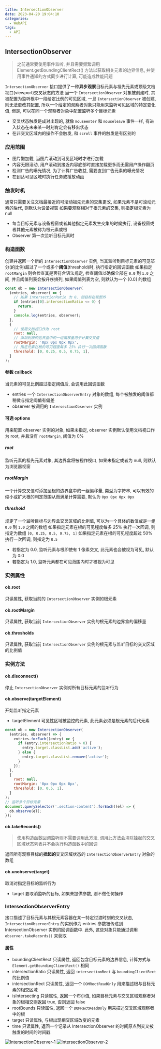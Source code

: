 ```yaml
---
title: IntersectionObserver
date: 2023-04-20 19:04:10
categories:
  - WebAPI
tags:
  - API
---
```


## IntersectionObserver

> 之前通常要使用事件监听, 并且需要频繁调用 Element.getBoundingClientRect() 方法以获取相关元素的边界信息, 并使用事件通知的方式同步进行计算, 可能造成性能问题

`IntersectionObserver` 接口提供了一种**异步观察**目标元素与祖先元素或顶级文档视口(viewport)交叉状态的方法
当一个 `IntersectionObserver` 对象被创建时, 其被配置为监听根中一段给定比例的可见区域, 一旦 `IntersectionObserver` 被创建, 则无法更改其配置, 所以一个给定的观察者对象只能用来监听可见区域的特定变化值, 但是, 可以在同一个观察者对象中配置监听多个目标元素

- 交叉状态触发是成对出现的, 就像 `mouseenter` 和 `mouseleave` 事件一样, 有进入状态在未来某一时刻肯定会有移出状态
- 在非交叉区域内的操作不会触发, 和 `scroll` 事件的触发是有区别的

### 应用范围

- 图片懒加载, 当图片滚动到可见区域时才进行加载
- 内容无限滚动, 用户滚动到接近内容底部时直接加载更多而无需用户操作翻页
- 检测广告的曝光情况, 为了计算广告收益, 需要直到广告元素的曝光情况
- 在到达可见区域时执行任务或播放动画

### 触发时机

通常只需要关注文档最接近的可滚动祖先元素的交集更改, 如果元素不是可滚动元素的后代, 则默认为设备视窗
如果要观察相对于根元素的交集, 则指定根元素为 null

- 每当目标元素与设备视窗或者其他指定元素发生交集的时候执行, 设备视窗或者其他元素被称为根元素或根
- Observer 第一次监听目标元素时

<!-- more -->

### 构造函数

创建并返回一个新的 `IntersectionObserver` 实例, 当其监听到目标元素的可见部分(的比例)超过了一个或多个**阈值**(threshold)时, 执行指定的回调函数
如果指定 `rootMargin` 则会检查其是否符合语法规定, 检查阈值以确保全部在 `0.0` 到 `1.0` 之间, 并且阈值列表会按升序排列, 如果阈值列表为空, 则默认为一个 [0.0] 的数组

```javascript
const ob = new IntersectionObserver(
  (entries, observer) => {
    // 如果 intersectionRatio 为 0, 则目标在视野外
    if (entries[0].intersectionRatio <= 0) {
      return;
    }
    console.log(entries, observer);
  },
  {
    // 使用文档视口作为 root
    root: null,
    // 添加到根的边界盒中的一组偏移量用于计算交叉值
    rootMargin: '0px 0px 0px 0px',
    // 指定元素在根的可见程度每多 25% 执行一次回调函数
    threshold: [0, 0.25, 0.5, 0.75, 1],
  }
);
```

#### 参数 callback

当元素的可见比例超过指定阈值后, 会调用此回调函数

- entries 一个 `IntersectionObserverEntry` 对象的数组, 每个被触发的阈值都稍微与指定阈值有偏差
- observer 被调用的 `IntersectionObserver` 实例

#### 可选 options

用来配置 observer 实例的对象, 如果未指定, observer 实例默认使用文档视口作为 root, 并且没有 `rootMargin`, 阈值为 0%

##### root

监听元素的祖先元素对象, 其边界盒将被视作视口, 如果未指定或者为 null, 则默认为浏览器视窗

##### rootMargin

一个计算交叉值时添加至根的边界盒中的一组偏移量, 类型为字符串, 可以有效的缩小或扩大根的判定范围从而满足计算需要, 默认为 `0px 0px 0px 0px`

##### threshold

规定了一个监听目标与边界盒交叉区域的比例值, 可以为一个具体的数值或是一组 `0.0` 到 `1.0` 之间的数组
如果指定元素在根的可见程度每多 25% 执行一次回调, 则指定为数组 `[0, 0.25, 0.5, 0.75, 1]`
如果指定元素在根的可见程度超过 50% 执行一次回调, 则指定为 `0.5`

- 若指定为 0.0, 监听元素与根即使有 1 像素交叉, 此元素也会被视为可见, 默认为 0.0
- 若指定为 1.0, 监听元素都在可见范围内时才被视为可见

### 实例属性

#### ob.root

只读属性, 获取当前的 `IntersectionObserver` 实例的根元素

#### ob.rootMargin

只读属性, 获取当前 `IntersectionObserver` 实例的根元素的边界盒的偏移量

#### ob.thresholds

只读属性, 获取当前 `IntersectionObserver` 实例的根元素与监听目标的交叉区域的比例值

### 实例方法

#### ob.disconnect()

停止 `IntersectionObserver` 实例对所有目标元素的监听行为

#### ob.observe(targetElement)

开始监听指定元素

- targetElement 可见性区域被监控的元素, 此元素必须是根元素的后代元素

```javascript
const ob = new IntersectionObserver(
  (entries, observer) => {
    entries.forEach((entry) => {
      if (entry.intersectionRatio > 0) {
        entry.target.classList.add('active');
      } else {
        entry.target.classList.remove('active');
      }
    });
  },
  {
    root: null,
    rootMargin: '0px 0px 0px 0px',
    threshold: [0, 0.5, 1],
  }
);
// 监听多个目标元素
document.querySelector('.section-content').forEach((el) => {
  ob.observe(el);
});
```

#### ob.takeRecords()

> 使用构造函数回调监听则不需要调用此方法, 调用此方法会清除挂起的交叉区域状态列表并不会执行构造函数中的回调

返回所有观察目标的**挂起的**交叉区域状态的 `IntersectionObserverEntry` 对象的数组

#### ob.unobserve(target)

取消对指定目标的监听行为

- target 要取消监听的目标, 如果未提供参数, 则不做任何操作

### IntersectionObserverEntry

接口描述了目标元素与其根元素容器在某一特定过渡时刻的交叉状态, `IntersectionObserverEntry` 的实例作为 entries 参数被传递到 IntersectionObserver 实例的回调函数中.
此外, 这些对象只能通过调用 `observer.takeRecords()` 来获取

#### 属性

- boundingClientRect 只读属性, 返回包含目标元素的边界信息, 计算方式与 `Element.getBoundingClientRect()` 相同
- intersectionRatio 只读属性, 返回 `intersectionRect` 与 `boundingClientRect` 的比例值
- intersectionRect 只读属性, 返回一个 `DOMRectReadOnly` 用来描述根与目标元素的相交区域
- isIntersecting 只读属性, 返回一个布尔值, 如果目标元素与交叉区域观察者对象的根相交则返回 true, 否则返回 false
- rootBounds 只读属性, 返回一个 `DOMRectReadOnly` 用来描述交叉区域观察者中的根
- target 只读属性, 与根出现相交区域改变的元素
- time 只读属性, 返回一个记录从 IntersectionObserver 的时间原点到交叉被触发的时间的时间戳

![IntersectionObserver-1](/images/IntersectionObserver-1.jpg)
![IntersectionObserver-2](/images/IntersectionObserver-2.jpg)
